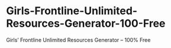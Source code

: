# Girls-Frontline-Unlimited-Resources-Generator-100-Free
Girls’ Frontline Unlimited Resources Generator – 100% Free
